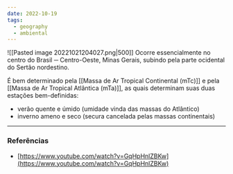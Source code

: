```yaml
---
date: 2022-10-19
tags:
  - geography
  - ambiental
---
```

![[Pasted image 20221021204027.png|500]]
Ocorre essencialmente no centro do Brasil ─ Centro-Oeste, Minas Gerais, subindo pela parte ocidental do Sertão nordestino. 

É bem determinado pela [[Massa de Ar Tropical Continental (mTc)]] e pela [[Massa de Ar Tropical Atlântica (mTa)]], as quais determinam suas duas estações bem-definidas: 
- verão quente e úmido (umidade vinda das massas do Atlântico)
- inverno ameno e seco  (secura cancelada pelas massas continentais)


---
### Referências
- [https://www.youtube.com/watch?v=GqHpHnlZBKw](https://www.youtube.com/watch?v=GqHpHnlZBKw)